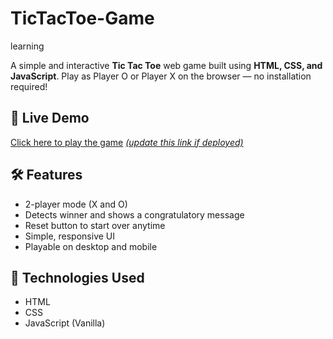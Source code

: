 # TicTacToe-Game
learning


A simple and interactive **Tic Tac Toe** web game built using **HTML, CSS, and JavaScript**. Play as Player O or Player X on the browser — no installation required!

## 🔗 Live Demo
[Click here to play the game](https://nishant0963.github.io/TicTacToe-Game) [*(update this link if deployed)*](https://tictacitoh.netlify.app/)

## 🛠️ Features
- 2-player mode (X and O)
- Detects winner and shows a congratulatory message
- Reset button to start over anytime
- Simple, responsive UI
- Playable on desktop and mobile

## 🧩 Technologies Used
- HTML
- CSS
- JavaScript (Vanilla)
